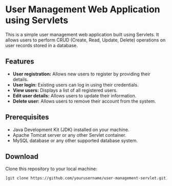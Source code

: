 # User Management Web Application using Servlets

This is a simple user management web application built using Servlets. It allows users to perform CRUD (Create, Read, Update, Delete) operations on user records stored in a database.

## Features

- **User registration:** Allows new users to register by providing their details.
- **User login:** Existing users can log in using their credentials.
- **View users:** Displays a list of all registered users.
- **Edit user details:** Allows users to update their information.
- **Delete user:** Allows users to remove their account from the system.

## Prerequisites

- Java Development Kit (JDK) installed on your machine.
- Apache Tomcat server or any other Servlet container.
- MySQL database or any other supported database system.

## Download
 
 
 Clone this repository to your local machine:

   ```bash
   [git clone https://github.com/yourusername/user-management-servlet.git](https://github.com/shakthikiran/UserManagement.git)

